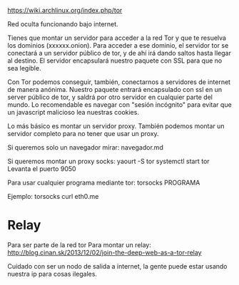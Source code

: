 https://wiki.archlinux.org/index.php/tor

Red oculta funcionando bajo internet.

Tienes que montar un servidor para acceder a la red Tor y que te resuelva los dominios (xxxxxx.onion).
Para acceder a ese dominio, el servidor tor se conectará a un servidor público de tor, y de ahí irá dando saltos hasta llegar al destino.
El servidor encapsulará nuestro paquete con SSL para que no sea legible.

Con Tor podemos conseguir, también, conectarnos a servidores de internet de manera anónima. Nuestro paquete entrará encapsulado con ssl en un server público de tor, y saldrá por otro servidor en cualquier parte del mundo.
Lo recomendable es navegar con "sesión incógnito" para evitar que un javascript malicioso lea nuestras cookies.

Lo más básico es montar un servidor proxy.
También podemos montar un servidor completo para no tener que usar un proxy.


Si queremos solo un navegador mirar: navegador.md

Si queremos montar un proxy socks:
yaourt -S tor
systemctl start tor
Levanta el puerto 9050

Para usar cualquier programa mediante tor:
torsocks PROGRAMA

Ejemplo:
torsocks curl eth0.me


# Relay
Para ser parte de la red tor
Para montar un relay: http://blog.cinan.sk/2013/12/02/join-the-deep-web-as-a-tor-relay

Cuidado con ser un nodo de salida a internet, la gente puede estar usando nuestra ip para cosas ilegales.
